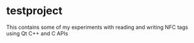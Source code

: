 testproject
===========

This contains some of my experiments with reading and writing NFC tags using Qt C++ and C APIs
